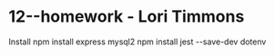 # 12--homework - Lori Timmons 

Install
npm install express mysql2
npm install jest --save-dev
dotenv